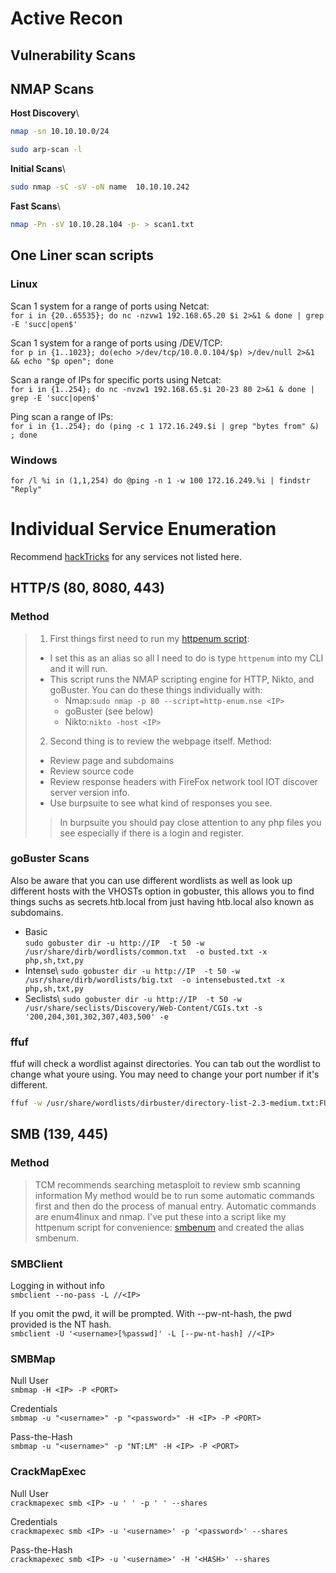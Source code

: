 # Active Recon

## Vulnerability Scans

## NMAP Scans 
**Host Discovery**\
````bash
nmap -sn 10.10.10.0/24

sudo arp-scan -l
````

**Initial Scans**\
````bash
sudo nmap -sC -sV -oN name  10.10.10.242
````

**Fast Scans**\
```bash
nmap -Pn -sV 10.10.28.104 -p- > scan1.txt
```

## One Liner scan scripts 
### Linux 
Scan 1 system for a range of ports using Netcat:\
`for i in {20..65535}; do nc -nzvw1 192.168.65.20 $i 2>&1 & done | grep -E 'succ|open$'`

Scan 1 system for a range of ports using /DEV/TCP:\
`for p in {1..1023}; do(echo >/dev/tcp/10.0.0.104/$p) >/dev/null 2>&1 && echo "$p open"; done`

Scan a range of IPs for specific ports using Netcat:\
`for i in {1..254}; do nc -nvzw1 192.168.65.$i 20-23 80 2>&1 & done | grep -E 'succ|open$'`

Ping scan a range of IPs:\
`for i in {1..254}; do (ping -c 1 172.16.249.$i | grep "bytes from" &) ; done`

### Windows 
`for /l %i in (1,1,254) do @ping -n 1 -w 100 172.16.249.%i | findstr "Reply"`

# Individual Service Enumeration
Recommend [hackTricks](https://book.hacktricks.xyz/welcome/getting-started-in-hacking) for any services not listed here.
## HTTP/S (80, 8080, 443)
### Method
> 1. First things first need to run my [httpenum script](https://github.com/PTRIGGS1775/HackingNotes/blob/main/tools/httpenum.sh):
>   * I set this as an alias so all I need to do is type `httpenum` into my CLI and it will run.
>   * This script runs the NMAP scripting engine for HTTP, Nikto, and goBuster. You can do these things individually with:
>       - Nmap:`sudo nmap -p 80 --script=http-enum.nse <IP>`
>       - goBuster (see below)
>       - Nikto:`nikto -host <IP>`
> 2. Second thing is to review the webpage itself. Method:
>   * Review page and subdomains
>   * Review source code
>   * Review response headers with FireFox network tool IOT discover server version info.
>   * Use burpsuite to see what kind of responses you see.
>>  In burpsuite you should pay close attention to any php files you see especially if there is a login and register.

### goBuster Scans
Also be aware that you can use different wordlists as well as look up different hosts with the VHOSTs option in gobuster, this allows you to find things suchs as secrets.htb.local from just having htb.local also known as subdomains.
- Basic\
`sudo gobuster dir -u http://IP  -t 50 -w /usr/share/dirb/wordlists/common.txt  -o busted.txt -x php,sh,txt,py`
- Intense\ 
`sudo gobuster dir -u http://IP  -t 50 -w /usr/share/dirb/wordlists/big.txt  -o intensebusted.txt -x php,sh,txt,py`
- Seclists\ 
`sudo gobuster dir -u http://IP  -t 50 -w /usr/share/seclists/Discovery/Web-Content/CGIs.txt -s '200,204,301,302,307,403,500' -e`

### ffuf
ffuf will check a wordlist against directories. You can tab out the wordlist to change what youre using. You may need to change your port number if it's different.

```bash
ffuf -w /usr/share/wordlists/dirbuster/directory-list-2.3-medium.txt:FUZZ -u http://IP/FUZZ
```

## SMB (139, 445)
### Method
> TCM recommends searching metasploit to review smb scanning information
> My method would be to run some automatic commands first and then do the process of manual entry. 
> Automatic commands are enum4linux and nmap. I've put these into a script like my httpenum script for convenience: [smbenum](https://github.com/PTRIGGS1775/HackingNotes/blob/main/tools/smbenum.sh) and created the alias smbenum.

### SMBClient 
Logging in without info\
`smbclient --no-pass -L //<IP>`

If you omit the pwd, it will be prompted. With --pw-nt-hash, the pwd provided is the NT hash.\
`smbclient -U '<username>[%passwd]' -L [--pw-nt-hash] //<IP>`

### SMBMap 
Null User\
`smbmap -H <IP> -P <PORT>`

Credentials\
`smbmap -u "<username>" -p "<password>" -H <IP> -P <PORT>`

Pass-the-Hash\
`smbmap -u "<username>" -p "NT:LM" -H <IP> -P <PORT>`

### CrackMapExec 
Null User\
`crackmapexec smb <IP> -u ' ' -p ' ' --shares`

Credentials\
`crackmapexec smb <IP> -u '<username>' -p '<password>' --shares`

Pass-the-Hash\
`crackmapexec smb <IP> -u '<username>' -H '<HASH>' --shares`
